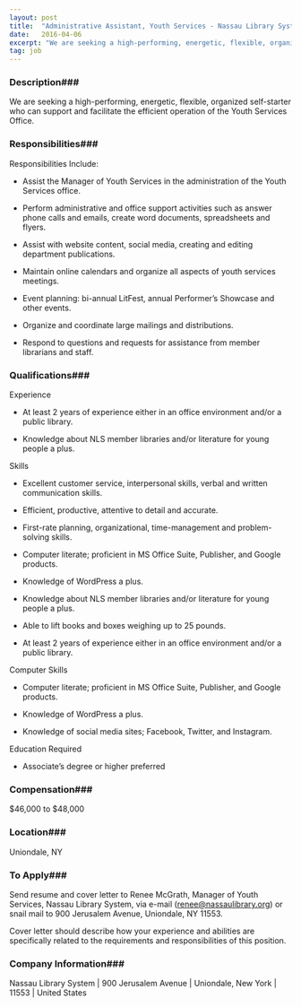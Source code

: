 ```yaml
---
layout: post
title:  "Administrative Assistant, Youth Services - Nassau Library System"
date:   2016-04-06
excerpt: "We are seeking a high-performing, energetic, flexible, organized self-starter who can support and facilitate the efficient operation of the Youth Services Office."
tag: job
---
```


### Description###

We are seeking a high-performing, energetic, flexible, organized self-starter who can support and facilitate the efficient operation of the Youth Services Office.


### Responsibilities###

Responsibilities Include:

* Assist the Manager of Youth Services in the administration of the Youth Services office.

* Perform administrative and office support activities such as answer phone calls and emails, create word documents, spreadsheets and flyers.

* Assist with website content, social media, creating and editing department publications.

* Maintain online calendars and organize all aspects of youth services meetings.

* Event planning: bi-annual LitFest, annual Performer’s Showcase and other events.

* Organize and coordinate large mailings and distributions.

* Respond to questions and requests for assistance from member librarians and staff.


### Qualifications###

Experience

* At least 2 years of experience either in an office environment and/or a public library.

* Knowledge about NLS member libraries and/or literature for young people a plus.

Skills

* Excellent customer service, interpersonal skills, verbal and written communication skills.

* Efficient, productive, attentive to detail and accurate.

* First-rate planning, organizational, time-management and problem-solving skills.

* Computer literate; proficient in MS Office Suite, Publisher, and Google products.

* Knowledge of WordPress a plus.

* Knowledge about NLS member libraries and/or literature for young people a plus.

* Able to lift books and boxes weighing up to 25 pounds.

* At least 2 years of experience either in an office environment and/or a public library.

Computer Skills

* Computer literate; proficient in MS Office Suite, Publisher, and Google products.

* Knowledge of WordPress a plus.

* Knowledge of social media sites; Facebook, Twitter, and Instagram.

Education Required

* Associate’s degree or higher preferred


### Compensation###

$46,000 to $48,000


### Location###

Uniondale, NY




### To Apply###

Send resume and cover letter to Renee McGrath, Manager of Youth Services, Nassau Library System, via e-mail (renee@nassaulibrary.org) or snail mail to 900 Jerusalem Avenue, Uniondale, NY 11553.

Cover letter should describe how your experience and abilities are specifically related to the requirements and responsibilities of this position.


### Company Information###

 Nassau Library System | 900 Jerusalem Avenue | Uniondale, New York | 11553 | United States



